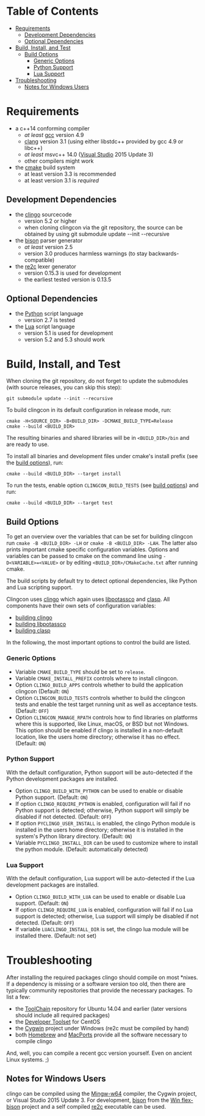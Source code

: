 # Table of Contents

- [Requirements](#requirements)
  - [Development Dependencies](#development-dependencies)
  - [Optional Dependencies](#optional-dependencies)
- [Build, Install, and Test](#build-install-and-test)
  - [Build Options](#build-options)
    - [Generic Options](#generic-options)
    - [Python Support](#python-support)
    - [Lua Support](#lua-support)
- [Troubleshooting](#troubleshooting)
  - [Notes for Windows Users](#notes-for-windows-users)

# Requirements

- a c++14 conforming compiler
  - *at least* [gcc](https://gcc.gnu.org/) version 4.9
  - [clang](http://clang.llvm.org/) version 3.1 (using either libstdc++
    provided by gcc 4.9 or libc++)
  - *at least* msvc++ 14.0 ([Visual Studio](https://www.visualstudio.com/) 2015
    Update 3)
  - other compilers might work
- the [cmake](https://www.cmake.org/) build system
  - at least version 3.3 is recommended
  - at least version 3.1 is *required*

## Development Dependencies

- the [clingo](https://github.com/potassco/clingo/releases/) sourcecode
  - version 5.2 or higher
  - when cloning clingcon via the git repository,
    the source can be obtained by  using
    git submodule update --init --recursive
- the [bison](https://www.gnu.org/software/bison/) parser generator
  - *at least* version 2.5
  - version 3.0 produces harmless warnings
    (to stay backwards-compatible)
- the [re2c]() lexer generator
  - version 0.15.3 is used for development
  - the earliest tested version is 0.13.5

## Optional Dependencies

- the [Python](https://www.python.org/) script language
  - version 2.7 is tested
- the [Lua](https://www.lua.org/) script language
  - version 5.1 is used for development
  - version 5.2 and 5.3 should work

# Build, Install, and Test

When cloning the git repository, do not forget to update the submodules (with
source releases, you can skip this step):

    git submodule update --init --recursive

To build clingcon in its default configuration in release
mode, run:

    cmake -H<SOURCE_DIR> -B<BUILD_DIR> -DCMAKE_BUILD_TYPE=Release
    cmake --build <BUILD_DIR>

The resulting binaries and shared libraries will be in `<BUILD_DIR>/bin` and
are ready to use.

To install all binaries and development files under cmake's install
prefix (see the [build options](#build-options)), run:

    cmake --build <BUILD_DIR> --target install

To run the tests, enable option `CLINGCON_BUILD_TESTS` (see [build
options](#build-options)) and run:

    cmake --build <BUILD_DIR> --target test

## Build Options

To get an overview over the variables that can be set for building
clingcon run `cmake -B <BUILD_DIR> -LH` or `cmake -B <BUILD_DIR> -LAH`. The latter also prints important
cmake specific configuration variables. Options and variables can be passed to
cmake on the command line using `-D<VARIABLE>=<VALUE>` or by editing
`<BUILD_DIR>/CMakeCache.txt` after running cmake.

The build scripts by default try to detect optional dependencies, like Python
and Lua scripting support.

Clingcon uses [clingo](https://github.com/potassco/clingo/)
which again uses [libpotassco](https://github.com/potassco/libpotassco) and
[clasp](https://github.com/potassco/potassco).  All components have their own
sets of configuration variables:
- [building clingo](https://github.com/potassco/clingo/blob/master/INSTALL.md)
- [building libpotassco](https://github.com/potassco/libpotassco#installation)
- [building clasp](https://github.com/potassco/clasp#building--installing)

In the following, the most important options to control the build are listed.

### Generic Options

- Variable `CMAKE_BUILD_TYPE` should be set to `release`.
- Variable `CMAKE_INSTALL_PREFIX` controls where to install clingcon.
- Option `CLINGO_BUILD_APPS` controls whether to build the application clingcon
  (Default: `ON`)
- Option `CLINGCON_BUILD_TESTS` controls whether to build the clingcon tests and
  enable the test target running unit as well as acceptance tests.
  (Default: `OFF`)
- Option `CLINGCON_MANAGE_RPATH` controls how to find libraries on platforms
  where this is supported, like Linux, macOS, or BSD but not Windows. This
  option should be enabled if clingo is installed in a non-default location,
  like the users home directory; otherwise it has no effect.
  (Default: `ON`)

### Python Support

With the default configuration, Python support will be auto-detected if the
Python development packages are installed.

- Option `CLINGO_BUILD_WITH_PYTHON` can be used to enable or disable Python
  support.
  (Default: `ON`)
- If option `CLINGO_REQUIRE_PYTHON` is enabled, configuration will fail if no
  Python support is detected; otherwise, Python support will simply be disabled
  if not detected.
  (Default: `OFF`)
- If option `PYCLINGO_USER_INSTALL` is enabled, the clingo Python module is
  installed in the users home directory; otherwise it is installed in the
  system's Python library directory.
  (Default: `ON`)
- Variable `PYCLINGO_INSTALL_DIR` can be used to customize where to install the
  python module.
  (Default: automatically detected)

### Lua Support

With the default configuration, Lua support will be auto-detected if the Lua
development packages are installed.

- Option `CLINGO_BUILD_WITH_LUA` can be used to enable or disable Lua support.
  (Default: `ON`)
- If option `CLINGO_REQUIRE_LUA` is enabled, configuration will fail if no Lua
  support is detected; otherwise, Lua support will simply be disabled if not
  detected. (Default: `OFF`)
- If variable `LUACLINGO_INSTALL_DIR` is set, the clingo lua module will be
  installed there.
  (Default: not set)

# Troubleshooting

After installing the required packages clingo should compile on most \*nixes.
If a dependency is missing or a software version too old, then there are
typically community repositories that provide the necessary packages. To list a
few:
- the [ToolChain](https://wiki.ubuntu.com/ToolChain) repository for Ubuntu
  14.04 and earlier (later versions should include all required packages)
- the [Developer
  Toolset](https://wiki.centos.org/SpecialInterestGroup/SCLo/CollectionsList)
  for CentOS
- the [Cygwin](http://cygwin.org) project under Windows (re2c must be compiled
  by hand)
- both [Homebrew](https://brew.sh/) and [MacPorts](https://www.macports.org/)
  provide all the software necessary to compile clingo

And, well, you can compile a recent gcc version yourself. Even on ancient Linux
systems. ;)

## Notes for Windows Users

clingo can be compiled using the
[Mingw-w64](https://mingw-w64.sourceforge.net/) compiler, the Cygwin project,
or Visual Studio 2015 Update 3. For development,
[bison](http://cs.uni-potsdam.de/~kaminski/win_flex_bison-latest.zip) from the
[Win flex-bison](https://sourceforge.net/projects/winflexbison/) project and a
self compiled [re2c](http://cs.uni-potsdam.de/~kaminski/re2c.exe) executable
can be used.
